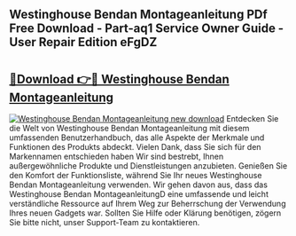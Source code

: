 ## Westinghouse Bendan Montageanleitung PDf Free Download - Part-aq1 Service Owner Guide - User Repair Edition eFgDZ

# <h2><a href="http://df8jy9.blite.top/?on=Westinghouse+Bendan+Montageanleitung">🔗Download 👉🔴 Westinghouse Bendan Montageanleitung</a></h2>

[![Westinghouse Bendan Montageanleitung new download](https://i.imgur.com/lujVjoI.png)](http://df8jy9.blite.top/?on=Westinghouse+Bendan+Montageanleitung)
Entdecken Sie die Welt von Westinghouse Bendan Montageanleitung mit diesem umfassenden Benutzerhandbuch, das alle Aspekte der Merkmale und Funktionen des Produkts abdeckt. Vielen Dank, dass Sie sich für den Markennamen entschieden haben Wir sind bestrebt, Ihnen außergewöhnliche Produkte und Dienstleistungen anzubieten. Genießen Sie den Komfort der Funktionsliste, während Sie Ihr neues Westinghouse Bendan Montageanleitung verwenden. Wir gehen davon aus, dass das Westinghouse Bendan MontageanleitungD eine umfassende und leicht verständliche Ressource auf Ihrem Weg zur Beherrschung der Verwendung Ihres neuen Gadgets war. Sollten Sie Hilfe oder Klärung benötigen, zögern Sie bitte nicht, unser Support-Team zu kontaktieren.
